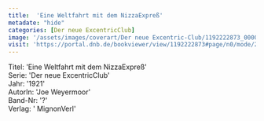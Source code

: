 ```yaml
---
title:  'Eine Weltfahrt mit dem NizzaExpreß'
metadate: "hide"
categories: [Der neue ExcentricClub]
image: '/assets/images/coverart/Der neue Excentric-Club/1192222873_00000010.jpg'
visit: 'https://portal.dnb.de/bookviewer/view/1192222873#page/n0/mode/2up'
---
```

Titel: 'Eine Weltfahrt mit dem NizzaExpreß' <br>
Serie: 'Der neue ExcentricClub' <br>
Jahr: '1921' <br>
AutorIn: 'Joe Weyermoor' <br>
Band-Nr: '?' <br>
Verlag: ' MignonVerl'